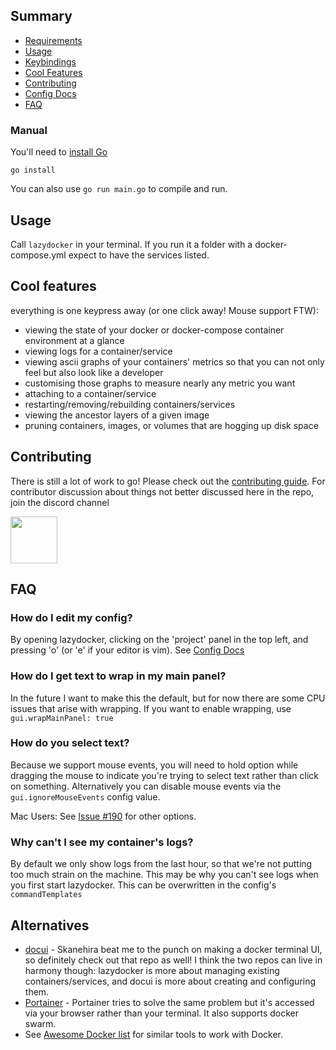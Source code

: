 ## Summary

- [Requirements](https://github.com/jotavemonte/lazydocker#requirements)
- [Usage](https://github.com/jotavemonte/lazydocker#usage)
- [Keybindings](/docs/keybindings)
- [Cool Features](https://github.com/jotavemonte/lazydocker#cool-features)
- [Contributing](https://github.com/jotavemonte/lazydocker#contributing)
- [Config Docs](/docs/Config.md)
- [FAQ](https://github.com/jotavemonte/lazydocker#faq)

### Manual

You'll need to [install Go](https://golang.org/doc/install)

```
go install
```

You can also use `go run main.go` to compile and run.

## Usage

Call `lazydocker` in your terminal. If you run it a folder with a docker-compose.yml expect to have the services listed.

## Cool features

everything is one keypress away (or one click away! Mouse support FTW):

- viewing the state of your docker or docker-compose container environment at a glance
- viewing logs for a container/service
- viewing ascii graphs of your containers' metrics so that you can not only feel but also look like a developer
- customising those graphs to measure nearly any metric you want
- attaching to a container/service
- restarting/removing/rebuilding containers/services
- viewing the ancestor layers of a given image
- pruning containers, images, or volumes that are hogging up disk space

## Contributing

There is still a lot of work to go! Please check out the [contributing guide](CONTRIBUTING.md).
For contributor discussion about things not better discussed here in the repo, join the discord channel

<a href="https://discord.gg/ehwFt2t4wt"><img src='/docs/resources/discord.png' width='75'></a>

## FAQ

### How do I edit my config?

By opening lazydocker, clicking on the 'project' panel in the top left, and pressing 'o' (or 'e' if your editor is vim). See [Config Docs](/docs/Config.md)

### How do I get text to wrap in my main panel?

In the future I want to make this the default, but for now there are some CPU issues that arise with wrapping. If you want to enable wrapping, use `gui.wrapMainPanel: true`

### How do you select text?

Because we support mouse events, you will need to hold option while dragging the mouse to indicate you're trying to select text rather than click on something. Alternatively you can disable mouse events via the `gui.ignoreMouseEvents` config value.

Mac Users: See [Issue #190](https://github.com/jesseduffield/lazydocker/issues/190) for other options.

### Why can't I see my container's logs?

By default we only show logs from the last hour, so that we're not putting too much strain on the machine. This may be why you can't see logs when you first start lazydocker. This can be overwritten in the config's `commandTemplates`

## Alternatives

- [docui](https://github.com/skanehira/docui) - Skanehira beat me to the punch on making a docker terminal UI, so definitely check out that repo as well! I think the two repos can live in harmony though: lazydocker is more about managing existing containers/services, and docui is more about creating and configuring them.
- [Portainer](https://github.com/portainer/portainer) - Portainer tries to solve the same problem but it's accessed via your browser rather than your terminal. It also supports docker swarm.
- See [Awesome Docker list](https://github.com/veggiemonk/awesome-docker/blob/master/README.md#terminal) for similar tools to work with Docker.
